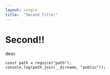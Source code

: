 ```yaml
---
layout: single
title:  "Second Title!"
---
```


# Second!!
desc

```
const path = require("path");
console.log(path.join(__dirname, "public"));
```
